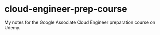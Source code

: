 # cloud-engineer-prep-course
My notes for the Google Associate Cloud Engineer preparation course on Udemy.
